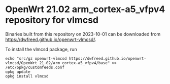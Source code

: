 OpenWrt 21.02 arm_cortex-a5_vfpv4 repository for vlmcsd
========

Binaries built from this repository on 2023-10-01 can be downloaded from <https://dwfreed.github.io/openwrt-vlmcsd/>.

To install the vlmcsd package, run

```
echo "src/gz openwrt-vlmcsd https://dwfreed.github.io/openwrt-vlmcsd/OpenWrt_21.02/arm_cortex-a5_vfpv4/base" >> /etc/opkg/customfeeds.conf
opkg update
opkg install vlmcsd
```
